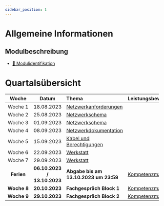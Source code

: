 ```yaml
---
sidebar_position: 1
---
```


# Allgemeine Informationen

## Modulbeschreibung

- [:paperclip: Modulidentifikation](https://www.modulbaukasten.ch/module/231/1/de-DE?title=Datenschutz-und-Datensicherheit-anwenden)

# Quartalsübersicht

|         Woche          |             Datum             | Thema                                             | Leistungsbewertung |
| :--------------------: | :---------------------------: | :------------------------------------------------ | :----------------- |
|     Woche&nbsp;1       |          18.08.2023           | [Netzwerkanforderungen](./category/woche-1---grundlagen)|
|     Woche&nbsp;2       |          25.08.2023           | [Netzwerkschema](./category/woche-2---aufbau-von-netzwerken---teil-1)             |
|     Woche&nbsp;3       |          01.09.2023           | [Netzwerkschema](./category/woche-3---aufbau-von-netzwerken-teil-2)     |
|     Woche&nbsp;4       |          08.09.2023           | [Netzwerkdokumentation](./category/woche-4---netzwerk-dokumentation) |
|     Woche&nbsp;5       |          15.09.2023           | [Kabel und Berechtigungen](./category/woche-5---kabel-und-berechtigungen)    |
|     Woche&nbsp;6       |          22.09.2023           | [Werkstatt](./category/)               |
|     Woche&nbsp;7       |          29.09.2023           | [Werkstatt](./category/)               |
|     **Ferien**         |  **06.10.2023 / 13.10.2023**  |  **Abgabe bis am 13.10.2023 um 23:59** |[Kompetenzmatrix] |     
|   **Woche&nbsp;8**     |         **20.10.2023**        |  **Fachgespräch Block 1** | [Kompetenzmatrix]| 
|   **Woche&nbsp;9**     |        **29.10.2023**         |  **Fachgespräch Block 2** | [Kompetenzmatrix]| 

[Lernjournal]: ./02%20beurteilungen/Lernjournal.md
[Kompetenzmatrix]: ./02%20beurteilungen/Kompetenzmatrix.md
